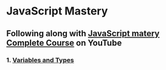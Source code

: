 # JavaScript Mastery

## Following along with [JavaScript matery Complete Course](https://youtu.be/xc3a_CJhjCc) on YouTube

### 1. [Variables and Types](variables_and_types/variables.js)
